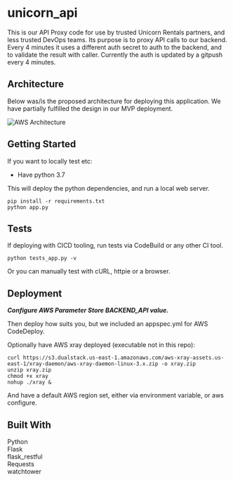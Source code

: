 # unicorn_api

This is our API Proxy code for use by trusted Unicorn Rentals partners, and less trusted DevOps teams. Its purpose is to proxy API calls to our backend. Every 4 minutes it uses a different auth secret to auth to the backend, and to validate the result with caller. Currently the auth is updated by a gitpush every 4 minutes.

## Architecture

Below was/is the proposed architecture for deploying this application. We have partially fulfilled the design in our MVP deployment.

![AWS Architecture](https://s3.amazonaws.com/gdengine-assets-staging.us-east-1/modules/casual_infrastructure_causes_disasters/player-assets/architecture.png)


## Getting Started

If you want to locally test etc:
* Have python 3.7  

This will deploy the python dependencies, and run a local web server.  

```
pip install -r requirements.txt
python app.py
```

## Tests
If deploying with CICD tooling, run tests via CodeBuild or any other CI tool.
```
python tests_app.py -v
```

Or you can manually test with cURL, httpie or a browser.

## Deployment

*__Configure AWS Parameter Store BACKEND_API value.__*

Then deploy how suits you, but we included an appspec.yml for AWS CodeDeploy.

Optionally have AWS xray deployed (executable not in this repo):
```
curl https://s3.dualstack.us-east-1.amazonaws.com/aws-xray-assets.us-east-1/xray-daemon/aws-xray-daemon-linux-3.x.zip -o xray.zip
unzip xray.zip
chmod +x xray 
nohup ./xray &
```

And have a default AWS region set, either via environment variable, or aws configure.

## Built With
Python  
Flask  
flask_restful  
Requests  
watchtower

